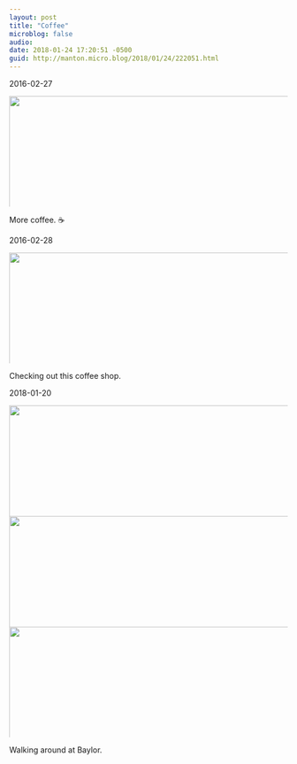 ```yaml
---
layout: post
title: "Coffee"
microblog: false
audio: 
date: 2018-01-24 17:20:51 -0500
guid: http://manton.micro.blog/2018/01/24/222051.html
---
```


2016-02-27

<img src="http://manton.micro.blog/uploads/2018/1556190efb.jpg" width="600" height="600" style="max-height: 200px; width: auto;" />

More coffee. ☕️



2016-02-28

<img src="http://manton.micro.blog/uploads/2018/cb95316895.jpg" width="600" height="600" style="max-height: 200px; width: auto;" />

Checking out this coffee shop.



2018-01-20

<img src="http://manton.micro.blog/uploads/2018/a3362e57a1.jpg" width="600" height="600" style="max-height: 200px; width: auto;" /><img src="http://manton.micro.blog/uploads/2018/f7f30a998c.jpg" width="600" height="600" style="max-height: 200px; width: auto;" /><img src="http://manton.micro.blog/uploads/2018/ade0a753b3.jpg" width="600" height="600" style="max-height: 200px; width: auto;" />

Walking around at Baylor.




